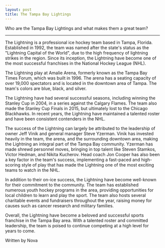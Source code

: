 ```yaml
---
layout: post
title: The Tampa Bay Lightings
---
```


Who are the Tampa Bay Lightings and what makes them a great team?

---

The Lightning is a professional ice hockey team based in Tampa, Florida. Established in 1992, the team was named after the state's status as the "Lightning Capital of the World", due to the high frequency of lightning strikes in the region. Since its inception, the Lightning have become one of the most successful franchises in the National Hockey League (NHL).

The Lightning play at Amalie Arena, formerly known as the Tampa Bay Times Forum, which was built in 1996. The arena has a seating capacity of over 19,000 spectators and is located in the downtown area of Tampa. The team's colors are blue, black, and silver.

The Lightning have had several successful seasons, including winning the Stanley Cup in 2004, in a series against the Calgary Flames. The team also made the Stanley Cup Finals in 2015, but ultimately lost to the Chicago Blackhawks. In recent years, the Lightning have maintained a talented roster and have been consistent contenders in the NHL.

The success of the Lightning can largely be attributed to the leadership of owner Jeff Vinik and general manager Steve Yzerman. Vinik has invested heavily in the team, the arena, and the surrounding downtown area, making the Lightning an integral part of the Tampa Bay community. Yzerman has made shrewd personnel moves, bringing in top talent like Steven Stamkos, Victor Hedman, and Nikita Kucherov. Head coach Jon Cooper has also been a key factor in the team's success, implementing a fast-paced and high-scoring style of play that has made the Lightning one of the most exciting teams to watch in the NHL.

In addition to their on-ice success, the Lightning have become well-known for their commitment to the community. The team has established numerous youth hockey programs in the area, providing opportunities for local children to learn and play the sport. The team also hosts several charitable events and fundraisers throughout the year, raising money for causes such as cancer research and military families.

Overall, the Lightning have become a beloved and successful sports franchise in the Tampa Bay area. With a talented roster and committed leadership, the team is poised to continue competing at a high level for years to come.

Written by Nova
